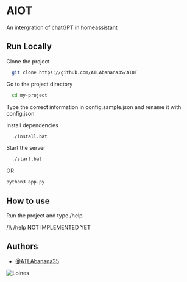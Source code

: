# AIOT

An intergration of chatGPT in homeassistant

## Run Locally

Clone the project

```bash
  git clone https://github.com/ATLAbanana35/AIOT
```

Go to the project directory

```bash
  cd my-project
```

Type the correct information in config.sample.json and rename it with config.json

Install dependencies

```bash
  ./install.bat
```

Start the server

```bash
  ./start.bat
```

OR

```bash
python3 app.py
```

## How to use

Run the project and type /help

/!\ /help NOT IMPLEMENTED YET

## Authors

- [@ATLAbanana35](https://www.github.com/ATLAbanana35)

![Loines](https://loines.ch/assetshome/image/loineslogo.png)
